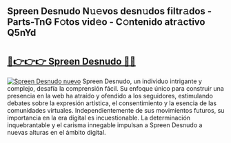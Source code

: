 ## Spreen Desnudo N𝚞𝚎vos desn𝚞dos filtr𝚊dos - Parts-TnG F𝚘tos vid𝚎o - C𝚘ntenido atr𝚊ctivo Q5nYd

# <h2><a href="http://mb6z12y.tromn.icu/?c=Spreen+Desnudo">🔗👉👉👉 Spreen Desnudo 🔗🔗</a></h2>

[![Spreen Desnudo nuevo](https://i.imgur.com/pEAQMta.gif)](http://mb6z12y.tromn.icu/?c=Spreen+Desnudo)
Spreen Desnudo, un individuo intrigante y complejo, desafía la comprensión fácil. Su enfoque único para construir una presencia en la web ha atraído y ofendido a los seguidores, estimulando debates sobre la expresión artística, el consentimiento y la esencia de las comunidades virtuales. Independientemente de sus movimientos futuros, su importancia en la era digital es incuestionable. La determinación inquebrantable y el carisma innegable impulsan a Spreen Desnudo a nuevas alturas en el ámbito digital.
